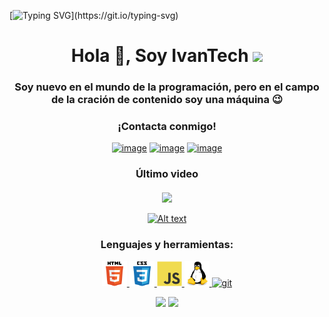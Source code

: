 [![Typing SVG](https://readme-typing-svg.herokuapp.com?font=&weight=800&size=37&pause=1000&color=F70000&width=435&lines=se+tenso...)](https://git.io/typing-svg)
<h1 align="center">Hola 👋, Soy IvanTech <img height="40" src="https://emoji.gg/assets/emoji/7333-parrotdance.gif"></h1>
<h3 align="center">Soy nuevo en el mundo de la programación, pero en el campo de la cración de contenido soy una máquina 😉</h3>

<h3 align="center">¡Contacta conmigo!</h3>
<div align="center">

[![image](https://img.shields.io/badge/Instagram-E4405F?style=for-the-badge&logo=instagram&logoColor=white)](https://www.instagram.com/iv4ntech/)
[![image](https://img.shields.io/badge/Twitter-1DA1F2?style=for-the-badge&logo=twitter&logoColor=white)](https://x.com/Iv4nTech)
[![image](https://img.shields.io/badge/Gmail-D14836?style=for-the-badge&logo=gmail&logoColor=white)](mailto:ivangomezjimenez16@gmail.com)

<h3 align="center">Último video</h3>
<div style="margin-top: 20px;">
    <img height="200" sizes="350" src="https://media0.giphy.com/media/v1.Y2lkPTc5MGI3NjExemIxZGlsYTd1Y2hnNmI2MWIxMGpqYzRpbXJhdjQzcHFocHN0ZjUxeiZlcD12MV9pbnRlcm5hbF9naWZfYnlfaWQmY3Q9Zw/3oEjI6SIIHBdRxXI40/giphy.gif">
</div>

[![Alt text](https://img.youtube.com/vi/A8NFTYMONAA/0.jpg)](https://www.youtube.com/watch?v=A8NFTYMONAA)
  
</div>

<h3 align="center">Lenguajes y herramientas:</h3>

<p align="center"> 
  <a href="https://www.w3.org/html/" target="_blank"> 
    <img src="https://raw.githubusercontent.com/devicons/devicon/master/icons/html5/html5-original-wordmark.svg" alt="html5" width="40" height="40"/> 
  </a>
  <a href="https://www.w3schools.com/css/" target="_blank"> 
    <img src="https://raw.githubusercontent.com/devicons/devicon/master/icons/css3/css3-original-wordmark.svg" alt="css3" width="40" height="40"/> 
  </a> 
  <a href="https://developer.mozilla.org/en-US/docs/Web/JavaScript" target="_blank"> 
    <img src="https://raw.githubusercontent.com/devicons/devicon/master/icons/javascript/javascript-original.svg" alt="javascript" width="40" height="40"/> 
  </a> 
  <a href="https://www.linux.org/" target="_blank"> 
    <img src="https://raw.githubusercontent.com/devicons/devicon/master/icons/linux/linux-original.svg" alt="linux" width="40" height="40"/> 
  </a> 
  <a href="https://git-scm.com/" target="_blank"> 
    <img src="https://www.vectorlogo.zone/logos/git-scm/git-scm-icon.svg" alt="git" width="40" height="40"/> 
  </a>
</p>

<p align= "center">
  <img height= "150" src="https://github-readme-stats.vercel.app/api?username=Iv4nTech&theme=react&show_icons=true&include_all_commits=true" />
  <img height= "150" src="https://github-readme-stats.vercel.app/api/top-langs/?username=Iv4nTech&theme=react&layout=compact" />
</p>

